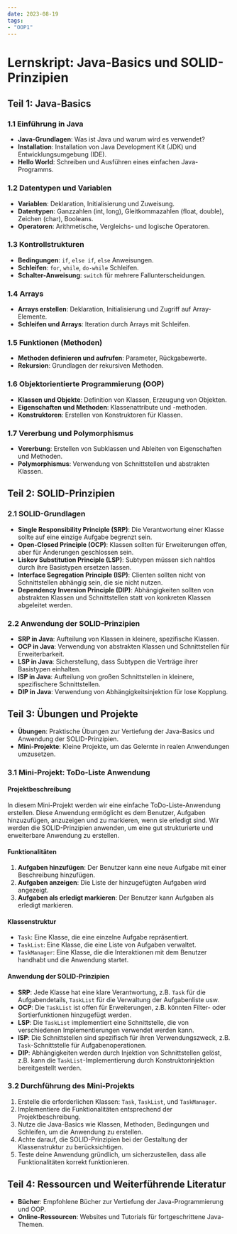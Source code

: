 ```yaml
---
date: 2023-08-19
tags:
- "OOP1"
---
```

# Lernskript: Java-Basics und SOLID-Prinzipien

## Teil 1: Java-Basics

### 1.1 Einführung in Java

- **Java-Grundlagen**: Was ist Java und warum wird es verwendet?
- **Installation**: Installation von Java Development Kit (JDK) und Entwicklungsumgebung (IDE).
- **Hello World**: Schreiben und Ausführen eines einfachen Java-Programms.

### 1.2 Datentypen und Variablen

- **Variablen**: Deklaration, Initialisierung und Zuweisung.
- **Datentypen**: Ganzzahlen (int, long), Gleitkommazahlen (float, double), Zeichen (char), Booleans.
- **Operatoren**: Arithmetische, Vergleichs- und logische Operatoren.

### 1.3 Kontrollstrukturen

- **Bedingungen**: `if`, `else if`, `else` Anweisungen.
- **Schleifen**: `for`, `while`, `do-while` Schleifen.
- **Schalter-Anweisung**: `switch` für mehrere Fallunterscheidungen.

### 1.4 Arrays

- **Arrays erstellen**: Deklaration, Initialisierung und Zugriff auf Array-Elemente.
- **Schleifen und Arrays**: Iteration durch Arrays mit Schleifen.

### 1.5 Funktionen (Methoden)

- **Methoden definieren und aufrufen**: Parameter, Rückgabewerte.
- **Rekursion**: Grundlagen der rekursiven Methoden.

### 1.6 Objektorientierte Programmierung (OOP)

- **Klassen und Objekte**: Definition von Klassen, Erzeugung von Objekten.
- **Eigenschaften und Methoden**: Klassenattribute und -methoden.
- **Konstruktoren**: Erstellen von Konstruktoren für Klassen.

### 1.7 Vererbung und Polymorphismus

- **Vererbung**: Erstellen von Subklassen und Ableiten von Eigenschaften und Methoden.
- **Polymorphismus**: Verwendung von Schnittstellen und abstrakten Klassen.

## Teil 2: SOLID-Prinzipien

### 2.1 SOLID-Grundlagen

- **Single Responsibility Principle (SRP)**: Die Verantwortung einer Klasse sollte auf eine einzige Aufgabe begrenzt sein.
- **Open-Closed Principle (OCP)**: Klassen sollten für Erweiterungen offen, aber für Änderungen geschlossen sein.
- **Liskov Substitution Principle (LSP)**: Subtypen müssen sich nahtlos durch ihre Basistypen ersetzen lassen.
- **Interface Segregation Principle (ISP)**: Clienten sollten nicht von Schnittstellen abhängig sein, die sie nicht nutzen.
- **Dependency Inversion Principle (DIP)**: Abhängigkeiten sollten von abstrakten Klassen und Schnittstellen statt von konkreten Klassen abgeleitet werden.

### 2.2 Anwendung der SOLID-Prinzipien

- **SRP in Java**: Aufteilung von Klassen in kleinere, spezifische Klassen.
- **OCP in Java**: Verwendung von abstrakten Klassen und Schnittstellen für Erweiterbarkeit.
- **LSP in Java**: Sicherstellung, dass Subtypen die Verträge ihrer Basistypen einhalten.
- **ISP in Java**: Aufteilung von großen Schnittstellen in kleinere, spezifischere Schnittstellen.
- **DIP in Java**: Verwendung von Abhängigkeitsinjektion für lose Kopplung.

## Teil 3: Übungen und Projekte

- **Übungen**: Praktische Übungen zur Vertiefung der Java-Basics und Anwendung der SOLID-Prinzipien.
- **Mini-Projekte**: Kleine Projekte, um das Gelernte in realen Anwendungen umzusetzen.

### 3.1 Mini-Projekt: ToDo-Liste Anwendung

#### Projektbeschreibung

In diesem Mini-Projekt werden wir eine einfache ToDo-Liste-Anwendung erstellen. Diese Anwendung ermöglicht es dem Benutzer, Aufgaben hinzuzufügen, anzuzeigen und zu markieren, wenn sie erledigt sind. Wir werden die SOLID-Prinzipien anwenden, um eine gut strukturierte und erweiterbare Anwendung zu erstellen.

#### Funktionalitäten

1. **Aufgaben hinzufügen**: Der Benutzer kann eine neue Aufgabe mit einer Beschreibung hinzufügen.
2. **Aufgaben anzeigen**: Die Liste der hinzugefügten Aufgaben wird angezeigt.
3. **Aufgaben als erledigt markieren**: Der Benutzer kann Aufgaben als erledigt markieren.

#### Klassenstruktur

- `Task`: Eine Klasse, die eine einzelne Aufgabe repräsentiert.
- `TaskList`: Eine Klasse, die eine Liste von Aufgaben verwaltet.
- `TaskManager`: Eine Klasse, die die Interaktionen mit dem Benutzer handhabt und die Anwendung startet.

#### Anwendung der SOLID-Prinzipien

- **SRP**: Jede Klasse hat eine klare Verantwortung, z.B. `Task` für die Aufgabendetails, `TaskList` für die Verwaltung der Aufgabenliste usw.
- **OCP**: Die `TaskList` ist offen für Erweiterungen, z.B. könnten Filter- oder Sortierfunktionen hinzugefügt werden.
- **LSP**: Die `TaskList` implementiert eine Schnittstelle, die von verschiedenen Implementierungen verwendet werden kann.
- **ISP**: Die Schnittstellen sind spezifisch für ihren Verwendungszweck, z.B. `Task`-Schnittstelle für Aufgabenoperationen.
- **DIP**: Abhängigkeiten werden durch Injektion von Schnittstellen gelöst, z.B. kann die `TaskList`-Implementierung durch Konstruktorinjektion bereitgestellt werden.

### 3.2 Durchführung des Mini-Projekts

1. Erstelle die erforderlichen Klassen: `Task`, `TaskList`, und `TaskManager`.
2. Implementiere die Funktionalitäten entsprechend der Projektbeschreibung.
3. Nutze die Java-Basics wie Klassen, Methoden, Bedingungen und Schleifen, um die Anwendung zu erstellen.
4. Achte darauf, die SOLID-Prinzipien bei der Gestaltung der Klassenstruktur zu berücksichtigen.
5. Teste deine Anwendung gründlich, um sicherzustellen, dass alle Funktionalitäten korrekt funktionieren.

## Teil 4: Ressourcen und Weiterführende Literatur

- **Bücher**: Empfohlene Bücher zur Vertiefung der Java-Programmierung und OOP.
- **Online-Ressourcen**: Websites und Tutorials für fortgeschrittene Java-Themen.